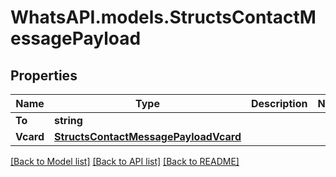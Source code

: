 
# WhatsAPI.models.StructsContactMessagePayload

## Properties

Name | Type | Description | Notes
------------ | ------------- | ------------- | -------------
**To** | **string** |  | 
**Vcard** | [**StructsContactMessagePayloadVcard**](StructsContactMessagePayloadVcard.md) |  | 

[[Back to Model list]](../README.md#documentation-for-models)
[[Back to API list]](../README.md#documentation-for-api-endpoints)
[[Back to README]](../README.md)

